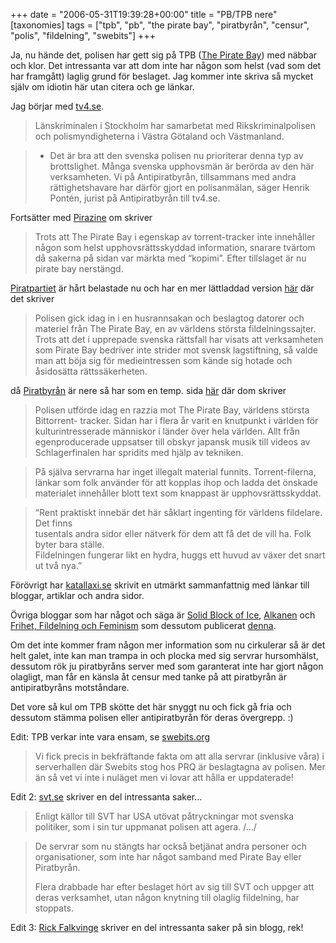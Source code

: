 +++
date = "2006-05-31T19:39:28+00:00"
title = "PB/TPB nere"
[taxonomies]
tags = ["tpb", "pb", "the pirate bay", "piratbyrån", "censur", "polis", "fildelning", "swebits"]
+++

Ja, nu hände det, polisen har gett sig på TPB ([The Pirate Bay][1]) med näbbar och klor. Det intressanta var att dom inte har någon som helst (vad som det har framgått) laglig grund för beslaget. Jag kommer inte skriva så mycket själv om idiotin här utan citera och ge länkar.

Jag börjar med [tv4.se][2].

> Länskriminalen i Stockholm har samarbetat med Rikskriminalpolisen och polismyndigheterna i Västra Götaland och Västmanland.

> - Det är bra att den svenska polisen nu prioriterar denna typ av brottslighet. Många svenska upphovsmän är berörda av den här verksamheten. Vi på Antipiratbyrån, tillsammans med andra rättighetshavare har därför gjort en polisanmälan, säger Henrik Pontén, jurist på Antipiratbyrån till tv4.se.

Fortsätter med [Pirazine][3] om skriver

> Trots att The Pirate Bay i egenskap av torrent-tracker inte innehåller någon som helst upphovsrättsskyddad information, snarare tvärtom då sakerna på sidan var märkta med &#8220;kopimi&#8221;. Efter tillslaget är nu pirate bay nerstängd.

[Piratpartiet][4] är hårt belastade nu och har en mer lättladdad version [här][5] där det skriver

> Polisen gick idag in i en husrannsakan och beslagtog datorer och materiel från The Pirate Bay, en av världens största fildelningssajter. Trots att det i upprepade svenska rättsfall har visats att verksamheten som Pirate Bay bedriver inte strider mot svensk lagstiftning, så valde man att böja sig för medieintressen som kände sig hotade och åsidosätta rättssäkerheten.

då [Piratbyrån][6] är nere så har som en temp. sida [här][7] där dom skriver

> Polisen utförde idag en razzia mot The Pirate Bay, världens största Bittorrent- tracker. Sidan har i flera år varit en knutpunkt i världen för kulturintresserade människor i länder över hela världen. Allt från egenproducerade uppsatser till obskyr japansk musik till videos av Schlagerfinalen har spridits med hjälp av tekniken. 

> På själva servrarna har inget illegalt material funnits. Torrent-filerna, länkar som folk använder för att kopplas ihop och ladda det önskade materialet innehåller blott text som knappast är upphovsrättsskyddat.

> &#8220;Rent praktiskt innebär det här såklart ingenting för världens fildelare. Det finns  
> tusentals andra sidor eller nätverk för dem att få det de vill ha. Folk byter bara ställe.  
> Fildelningen fungerar likt en hydra, huggs ett huvud av växer det snart ut två nya.&#8221;

Förövrigt har [katallaxi.se][8] skrivit en utmärkt sammanfattnig med länkar till bloggar, artiklar och andra sidor.

Övriga bloggar som har något och säga är [Solid Block of Ice][9], [Alkanen][10] och [Frihet, Fildelning och Feminism][11] som dessutom publicerat [denna][12].

Om det inte kommer fram någon mer information som nu cirkulerar så är det helt galet, inte kan man trampa in och plocka med sig servrar hursomhälst, dessutom rök ju piratbyråns server med som garanterat inte har gjort någon olagligt, man får en känsla åt censur med tanke på att piratbyrån är antipiratbyråns motståndare.

Det vore så kul om TPB skötte det här snyggt nu och fick gå fria och dessutom stämma polisen eller antipiratbyrån för deras övergrepp. :) 

Edit: TPB verkar inte vara ensam, se [swebits.org][13]

> Vi fick precis in bekfräftande fakta om att alla servrar (inklusive våra) i serverhallen där Swebits stog hos PRQ är beslagtagna av polisen. Mer än så vet vi inte i nuläget men vi lovar att hålla er uppdaterade!

Edit 2: [svt.se][14] skriver en del intressanta saker&#8230;

> Enligt källor till SVT har USA utövat påtryckningar mot svenska politiker, som i sin tur uppmanat polisen att agera. /&#8230;/

> De servrar som nu stängts har också betjänat andra personer och organisationer, som inte har något samband med Pirate Bay eller Piratbyrån.
> 
> Flera drabbade har efter beslaget hört av sig till SVT och uppger att deras verksamhet, utan någon knytning till olaglig fildelning, har stoppats.

Edit 3: [Rick Falkvinge][15] skriver en del intressanta saker på sin blogg, rek!



<small></small>

 [1]: http://www.thepiratebay.org
 [2]: http://tv4.se/467680.html
 [3]: http://pirazine.blogspot.com/2006/05/razzia-mot-pirate-bay.html
 [4]: http://www.piratpartiet.se
 [5]: http://www2.piratpartiet.se
 [6]: http://www.piratbyran.org
 [7]: http://piratbyran.blogspot.com/
 [8]: http://www.katallaxi.se/2006/05/31/huh-6/
 [9]: http://blog.isecore.net/2006/05/31/razzia-mot-pirate-bay/
 [10]: http://alkanen.blogspot.com/2006/05/rttsskerhet.html
 [11]: http://johannanylander.blogspot.com/2006/05/razzia-mot-svenska-fildelare.html
 [12]: http://luf.se/index.php?show=305_SWE&#038;article=517&#038;page_anchor=http://luf.se/p305/p305_swe.php?article=517
 [13]: http://swebits.org/
 [14]: http://svt.se/svt/jsp/Crosslink.jsp?d=22620&#038;a=601194&#038;lid=puff_401860&#038;lpos=rubrik
 [15]: http://www.falkvinge.com/2006/05/fem-rttsskandaler-p-en-gng.html
